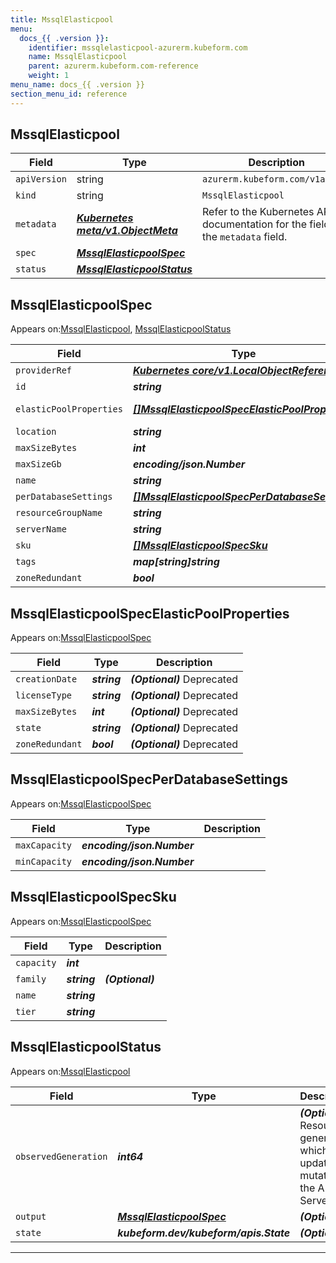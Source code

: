 ```yaml
---
title: MssqlElasticpool
menu:
  docs_{{ .version }}:
    identifier: mssqlelasticpool-azurerm.kubeform.com
    name: MssqlElasticpool
    parent: azurerm.kubeform.com-reference
    weight: 1
menu_name: docs_{{ .version }}
section_menu_id: reference
---
```


## MssqlElasticpool
| Field | Type | Description |
| ------ | ----- | ----------- |
| `apiVersion` | string | `azurerm.kubeform.com/v1alpha1` |
|    `kind` | string | `MssqlElasticpool` |
| `metadata` | ***[Kubernetes meta/v1.ObjectMeta](https://kubernetes.io/docs/reference/generated/kubernetes-api/v1.13/#objectmeta-v1-meta)***|Refer to the Kubernetes API documentation for the fields of the `metadata` field.|
| `spec` | ***[MssqlElasticpoolSpec](#mssqlelasticpoolspec)***||
| `status` | ***[MssqlElasticpoolStatus](#mssqlelasticpoolstatus)***||
## MssqlElasticpoolSpec

Appears on:[MssqlElasticpool](#mssqlelasticpool), [MssqlElasticpoolStatus](#mssqlelasticpoolstatus)

| Field | Type | Description |
| ------ | ----- | ----------- |
| `providerRef` | ***[Kubernetes core/v1.LocalObjectReference](https://kubernetes.io/docs/reference/generated/kubernetes-api/v1.13/#localobjectreference-v1-core)***||
| `id` | ***string***||
| `elasticPoolProperties` | ***[[]MssqlElasticpoolSpecElasticPoolProperties](#mssqlelasticpoolspecelasticpoolproperties)***| ***(Optional)*** Deprecated|
| `location` | ***string***||
| `maxSizeBytes` | ***int***| ***(Optional)*** |
| `maxSizeGb` | ***encoding/json.Number***| ***(Optional)*** |
| `name` | ***string***||
| `perDatabaseSettings` | ***[[]MssqlElasticpoolSpecPerDatabaseSettings](#mssqlelasticpoolspecperdatabasesettings)***||
| `resourceGroupName` | ***string***||
| `serverName` | ***string***||
| `sku` | ***[[]MssqlElasticpoolSpecSku](#mssqlelasticpoolspecsku)***||
| `tags` | ***map[string]string***| ***(Optional)*** |
| `zoneRedundant` | ***bool***| ***(Optional)*** |
## MssqlElasticpoolSpecElasticPoolProperties

Appears on:[MssqlElasticpoolSpec](#mssqlelasticpoolspec)

| Field | Type | Description |
| ------ | ----- | ----------- |
| `creationDate` | ***string***| ***(Optional)*** Deprecated|
| `licenseType` | ***string***| ***(Optional)*** Deprecated|
| `maxSizeBytes` | ***int***| ***(Optional)*** Deprecated|
| `state` | ***string***| ***(Optional)*** Deprecated|
| `zoneRedundant` | ***bool***| ***(Optional)*** Deprecated|
## MssqlElasticpoolSpecPerDatabaseSettings

Appears on:[MssqlElasticpoolSpec](#mssqlelasticpoolspec)

| Field | Type | Description |
| ------ | ----- | ----------- |
| `maxCapacity` | ***encoding/json.Number***||
| `minCapacity` | ***encoding/json.Number***||
## MssqlElasticpoolSpecSku

Appears on:[MssqlElasticpoolSpec](#mssqlelasticpoolspec)

| Field | Type | Description |
| ------ | ----- | ----------- |
| `capacity` | ***int***||
| `family` | ***string***| ***(Optional)*** |
| `name` | ***string***||
| `tier` | ***string***||
## MssqlElasticpoolStatus

Appears on:[MssqlElasticpool](#mssqlelasticpool)

| Field | Type | Description |
| ------ | ----- | ----------- |
| `observedGeneration` | ***int64***| ***(Optional)*** Resource generation, which is updated on mutation by the API Server.|
| `output` | ***[MssqlElasticpoolSpec](#mssqlelasticpoolspec)***| ***(Optional)*** |
| `state` | ***kubeform.dev/kubeform/apis.State***| ***(Optional)*** |
---
